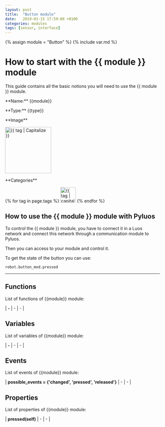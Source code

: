 ```yaml
---
layout: post
title:  "Button module"
date:   2019-03-15 17:59:00 +0100
categories: modules
tags: [sensor, interface]
---
```

{% assign module = "Button" %}
{% include var.md %}

# How to start with the {{ module }} module

This guide contains all the basic notions you will need to use the {{ module }} module.

<div class="sheet" markdown="1">
<p class="sheet-title" markdown="1">**Name:** {{module}}</p>
<p class="sheet-title" markdown="1">**Type:** {{type}}</p>
<p class="sheet-title" markdown="1">**Image**</p>
<p class="indent" markdown="1"><img height="150" src="/assets/img/{{ module | downcase }}-module.png" alt="{{ tag | Capitalize }}"></p>
<p class="sheet-title" markdown="1">**Categories**</p>
<p class="indent" markdown="1">
{% for tag in page.tags %}
  <a href="{{ "/" | absolute_url }}tags.html"><img height="50" src="/assets/img/sticker-{{ tag }}.png" alt="{{ tag | capitalize }}"></a>
{% endfor %}
</p>
</div>


## How to use the {{ module }} module with Pyluos
To control the {{ module }} module, you have to connect it in a Luos network and connect this network through a communication module to Pyluos.

Then you can access to your module and control it.

To get the state of the button you can use:

```pyhton
robot.button_mod.pressed
```

----

## Functions
List of functions of {{module}} module:

| **-** | - | - | 

## Variables
List of variables of {{module}} module:

| **-** | - | - | 

## Events
List of events of {{module}} module:

| **possible_events = {'changed', 'pressed', 'released'}** | - | - | 

## Properties
List of properties of {{module}} module:

| **pressed(self)** | - | - | 
